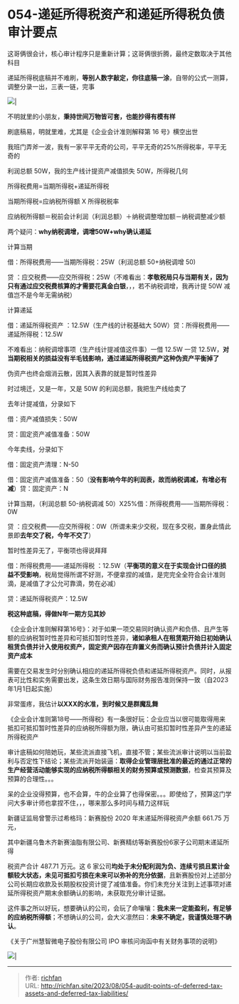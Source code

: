 # 054-递延所得税资产和递延所得税负债审计要点

这哥俩很会计，核心审计程序只是重新计算；这哥俩很折腾，最终定数取决于其他科目

递延所得税底稿并不难刷，**等别人数字敲定，你往底稿一涂**，自带的公式一测算，调整分录一出，三表一链，完事

![](https://jsd.cdn.zzko.cn/gh/richffan/img@main/obsidian/IPO/054-递延所得税资产和递延所得税负债审计要点_1.webp)|

不明就里的小朋友，**秉持世间万物皆可套，也能抄得有模有样**

刷底稿易，明就里难，尤其是《企业会计准则解释第 16 号》横空出世

我班门弄斧一波，我有一家平平无奇的公司，平平无奇的25%所得税率，平平无奇的

利润总额 50W，我的生产线计提资产减值损失 50W，所得税几何

所得税费用=当期所得税+递延所得税

当期所得税=应纳税所得额 X 所得税税率

应纳税所得额＝税前会计利润（利润总额）＋纳税调整增加额－纳税调整减少额

两个疑问：**why纳税调增，调增50W+why确认递延**

计算当期

借：所得税费用——当期所得税：25W（利润总额 50+纳税调增 50)

贷 ：应交税费——应交所得税：25W（不难看出：**孝敬税局只与当期有关，因为只有通过应交税费核算的才需要花真金白银**，，，若不纳税调增，我再计提 50W 减值岂不是今年无需纳税）

计算递延

借：递延所得税资产 ：12.5W（生产线的计税基础大 50W）贷：所得税费用——递延所得税：12.5W

不难看出：纳税调增事项（生产线计提减值这件事）一借 12.5W 一贷 12.5W，**对当期税相关的损益没有半毛钱影响，通过递延所得税资产这种伪资产平衡掉了**

伪资产也终会烟消云散，因其入表靠的就是暂时性差异

时过境迁，又是一年，又是 50W 的利润总额，我把生产线给卖了

去年计提减值，分录如下

借：资产减值损失：50W

贷：固定资产减值准备：50W

今年卖线，分录如下

借：固定资产清理：N-50

借：固定资产减值准备：50（**没有影响今年的利润表，故而纳税调减，有增必有减**）贷：固定资产：N

计算当期，（利润总额 50-纳税调减 50）X25%借：所得税费用——当期所得税：0W

贷 ：应交税费——应交所得税：0W（所谓未来少交税，现在多交税，置身此情此景即**去年交了税，今年不交了**）

暂时性差异无了，平衡项也得说拜拜

借：所得税费用——递延所得税 ：12.5W（**平衡项的意义在于实现会计口径的损益不受影响**，税局觉得所谓不好测，不便拿捏的减值，是完完全全符合会计准则滴，是减值了才公允可靠滴，势在必减）

贷：递延所得税资产：12.5W

**税这种底稿，得做N年一期方见其妙**

《企业会计准则解释第16号》：对于如果一项交易同时确认资产和负债、且产生等额的应纳税暂时性差异和可抵扣暂时性差异，**诸如承租人在租赁期开始日初始确认租赁负债并计入使用权资产，固定资产因存在弃置义务而确认预计负债并计入固定资产成本**

需要在交易发生时分别确认相应的递延所得税负债和递延所得税资产。同时，从报表可比性和实务需要出发，这条生效日期与国际财务报告准则保持一致（自2023年1月1日起实施）

非常蛋疼，我估计**以XXX的水准，到时候又是群魔乱舞**

《企业会计准则第18号——所得税》有一条很好玩：企业应当以很可能取得用来抵扣可抵扣暂时性差异的应纳税所得额为限，确认由可抵扣暂时性差异产生的递延所得税资产

审计底稿如何陪她玩，某些流派直接飞机，直接不管；某些流派审计说明以当前盈利与否定性下结论；某些流派开始装逼：**取得企业管理层批准的最近的通过正常的生产经营活动能够实现的应纳税所得额相关的财务预算或预测数据**，检查其预算及预算的合理性。。。

呆的企业没得预算，也不会算，牛的企业算了也得保密。。。即使给了，预算这门学问大多审计师也拿捏不住，，，哪来那么多时间与精力这样玩

新疆证监局曾警示过希格玛：新赛股份 2020 年末递延所得税资产余额 661.75 万元，

其中新疆乌鲁木齐新赛油脂有限公司、新赛精纺等新赛股份6家子公司期末递延所得

税资产合计 487.71 万元。这 6 家公司**均处于未分配利润为负、连续亏损且累计金额较大状态，未见可抵扣亏损在未来可以弥补的充分依据**，且新赛股份对上述部分公司长期应收款及长期股权投资计提了减值准备。你们未充分关注到上述事项对递延所得税资产期末余额确认的影响，未获取充分审计证据。

这件事之所以好玩，想要确认的公司，会玩了命嚷嚷：**我未来一定能盈利，有足够的应纳税所得额**；不想确认的公司，会大义凛然曰：**未来不确定，我谨慎处理不确认**。

《关于广州慧智微电子股份有限公司 IPO 审核问询函中有关财务事项的说明》

![](https://jsd.cdn.zzko.cn/gh/richffan/img@main/obsidian/IPO/054-递延所得税资产和递延所得税负债审计要点_2.webp)|

---

> 作者: [richfan](https://richfan.site/)  
> URL: http://richfan.site/2023/08/054-audit-points-of-deferred-tax-assets-and-deferred-tax-liabilities/  

